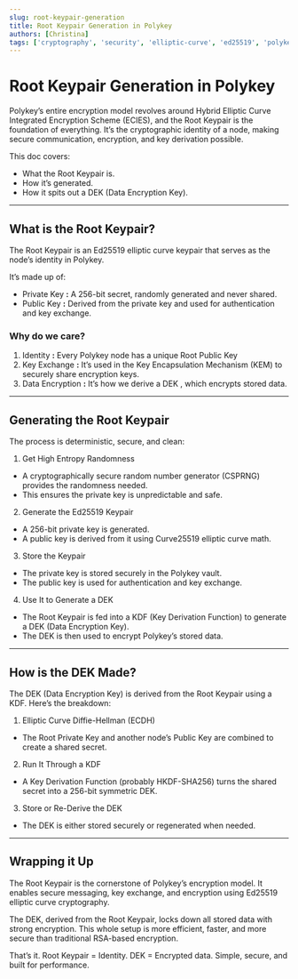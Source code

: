 ```yaml
---
slug: root-keypair-generation
title: Root Keypair Generation in Polykey
authors: [Christina]
tags: ['cryptography', 'security', 'elliptic-curve', 'ed25519', 'polykey']
---
```

# Root Keypair Generation in Polykey

Polykey’s entire encryption model revolves around Hybrid Elliptic Curve Integrated Encryption Scheme (ECIES), and the Root Keypair is the foundation of everything. It’s the cryptographic identity of a node, making secure communication, encryption, and key derivation possible.

This doc covers:
* What the Root Keypair is.
* How it’s generated.
* How it spits out a DEK (Data Encryption Key).

---

## What is the Root Keypair?
The Root Keypair is an Ed25519 elliptic curve keypair that serves as the node’s identity in Polykey.

It’s made up of:
* Private Key **:** A 256-bit secret, randomly generated and never shared.
* Public Key **:** Derived from the private key and used for authentication and key exchange.

### Why do we care?
1. Identity **:** Every Polykey node has a unique Root Public Key 
2. Key Exchange **:** It’s used in the Key Encapsulation Mechanism (KEM) to securely share encryption keys.
3. Data Encryption **:** It’s how we derive a DEK , which encrypts stored data.

---

## Generating the Root Keypair
The process is deterministic, secure, and clean:

1. Get High Entropy Randomness 
  * A cryptographically secure random number generator (CSPRNG) provides the randomness needed.
  * This ensures the private key is unpredictable and safe.

2. Generate the Ed25519 Keypair  
  * A 256-bit private key is generated.
  * A public key is derived from it using Curve25519 elliptic curve math.

3. Store the Keypair  
  * The private key is stored securely in the Polykey vault.
  * The public key is used for authentication and key exchange.

4. Use It to Generate a DEK  
  * The Root Keypair is fed into a KDF (Key Derivation Function) to generate a DEK (Data Encryption Key).
  * The DEK is then used to encrypt Polykey’s stored data.

---

## How is the DEK Made?
The DEK (Data Encryption Key) is derived from the Root Keypair using a KDF. Here’s the breakdown:

1.   Elliptic Curve Diffie-Hellman (ECDH) 
   * The Root Private Key and another node’s Public Key are combined to create a shared secret.
   
2.   Run It Through a KDF
   * A Key Derivation Function (probably HKDF-SHA256) turns the shared secret into a 256-bit symmetric DEK.
   
3.   Store or Re-Derive the DEK 
   * The DEK is either stored securely or regenerated when needed.

---

## Wrapping it Up
The Root Keypair is the cornerstone of Polykey’s encryption model. It enables secure messaging, key exchange, and encryption using Ed25519 elliptic curve cryptography.

The DEK, derived from the Root Keypair, locks down all stored data with strong encryption. This whole setup is more efficient, faster, and more secure than traditional RSA-based encryption.

That’s it. Root Keypair = Identity. DEK = Encrypted data. Simple, secure, and built for performance.